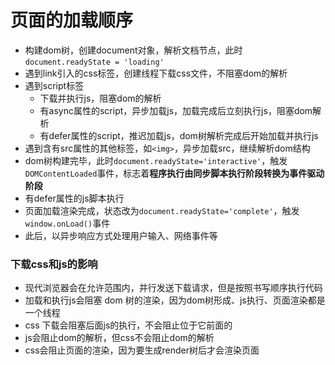 # 页面的加载顺序
- 构建dom树，创建document对象，解析文档节点，此时`document.readyState = 'loading'`
- 遇到link引入的css标签，创建线程下载css文件，不阻塞dom的解析
- 遇到script标签
  - 下载并执行js，阻塞dom的解析
  - 有async属性的script，异步加载js，加载完成后立刻执行js，阻塞dom解析
  - 有defer属性的script，推迟加载js，dom树解析完成后开始加载并执行js
- 遇到含有src属性的其他标签，如`<img>`，异步加载src，继续解析dom结构
- dom树构建完毕，此时`document.readyState='interactive'`，触发`DOMContentLoaded`事件，标志着**程序执行由同步脚本执行阶段转换为事件驱动阶段**
- 有defer属性的js脚本执行
- 页面加载渲染完成，状态改为`document.readyState='complete'`，触发`window.onLoad()`事件
- 此后，以异步响应方式处理用户输入、网络事件等

### 下载css和js的影响
- 现代浏览器会在允许范围内，并行发送下载请求，但是按照书写顺序执行代码
- 加载和执行js会阻塞 dom 树的渲染，因为dom树形成、js执行、页面渲染都是一个线程
- css 下载会阻塞后面js的执行，不会阻止位于它前面的
- js会阻止dom的解析，但css不会阻止dom的解析
- css会阻止页面的渲染，因为要生成render树后才会渲染页面